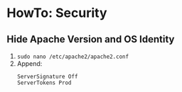 # HowTo: Security #

## Hide Apache Version and OS Identity ##
1. `sudo nano /etc/apache2/apache2.conf`
2. Append:
    ```
    ServerSignature Off
    ServerTokens Prod
    ```
